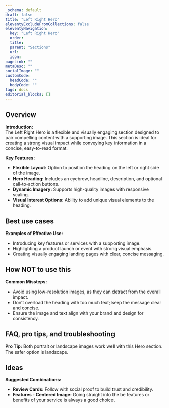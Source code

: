 ```yaml
---
_schema: default
draft: false
title: "Left Right Hero"
eleventyExcludeFromCollections: false
eleventyNavigation:
  key: "Left Right Hero"
  order: 
  title: 
  parent: "Sections"
  url: 
  icon: 
pageLink: ""
metaDesc: ""
socialImage: ""
customCode:
  headCode: ""
  bodyCode: ""
tags: docs
editorial_blocks: []
---
```

## Overview
**Introduction:**  
The Left Right Hero is a flexible and visually engaging section designed to pair compelling content with a supporting image. This section is ideal for creating a strong visual impact while conveying key information in a concise, easy-to-read format.

**Key Features:**  
- **Flexible Layout:** Option to position the heading on the left or right side of the image.
- **Hero Heading:** Includes an eyebrow, headline, description, and optional call-to-action buttons.
- **Dynamic Imagery:** Supports high-quality images with responsive scaling.
- **Visual Interest Options:** Ability to add unique visual elements to the heading.

## Best use cases
**Examples of Effective Use:**  
- Introducing key features or services with a supporting image.
- Highlighting a product launch or event with strong visual emphasis.
- Creating visually engaging landing pages with clear, concise messaging.

## How **NOT** to use this
**Common Missteps:**  
- Avoid using low-resolution images, as they can detract from the overall impact.
- Don’t overload the heading with too much text; keep the message clear and concise.
- Ensure the image and text align with your brand and design for consistency.

## FAQ, pro tips, and troubleshooting
**Pro Tip:** Both portrait or landscape images work well with this Hero section. The safer option is landscape.

## Ideas
**Suggested Combinations:**  
- **Review Cards:** Follow with social proof to build trust and credibility.
- **Features - Centered Image:** Going straight into the be features or benefits of your service is always a good choice.
